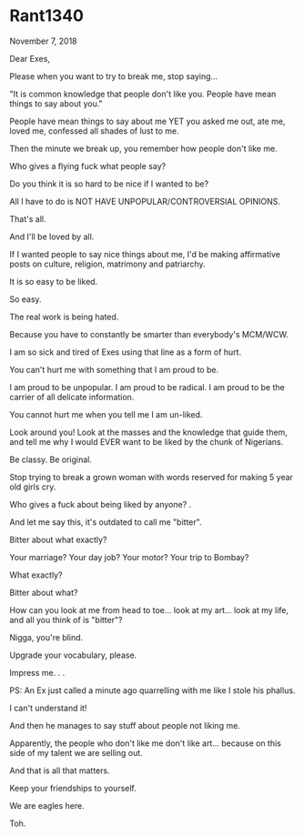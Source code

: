 # Rant1340


November 7, 2018

Dear Exes,

Please when you want to try to break me, stop saying...

"It is common knowledge that people don't like you. People have mean things to say about you."

People have mean things to say about me YET you asked me out, ate me, loved me, confessed all shades of lust to me.

Then the minute we break up, you remember how people don't like me.

Who gives a flying fuck what people say?

Do you think it is so hard to be nice if I wanted to be?

All I have to do is NOT HAVE UNPOPULAR/CONTROVERSIAL OPINIONS.

That's all.

And I'll be loved by all.

If I wanted people to say nice things about me, I'd be making affirmative posts on culture, religion, matrimony and patriarchy.

It is so easy to be liked.

So easy.

The real work is being hated.

Because you have to constantly be smarter than everybody's MCM/WCW.

I am so sick and tired of Exes using that line as a form of hurt.

You can't hurt me with something that I am proud to be.

I am proud to be unpopular. I am proud to be radical. I am proud to be the carrier of all delicate information.

You cannot hurt me when you tell me I am un-liked.

Look around you! Look at the masses and the knowledge that guide them, and tell me why I would EVER want to be liked by the chunk of Nigerians.

Be classy. Be original.

Stop trying to break a grown woman with words reserved for making 5 year old girls cry.

Who gives a fuck about being liked by anyone?
.

And let me say this, it's outdated to call me "bitter".

Bitter about what exactly?

Your marriage? Your day job? Your motor? Your trip to Bombay? 

What exactly?

Bitter about what?

How can you look at me from head to toe... look at my art... look at my life, and all you think of is "bitter"?

Nigga, you're blind.

Upgrade your vocabulary, please.

Impress me.
.
.

PS: An Ex just called a minute ago quarrelling with me like I stole his phallus. 

I can't understand it!

And then he manages to say stuff about people not liking me.

Apparently, the people who don't like me don't like art... because on this side of my talent we are selling out.

And that is all that matters.

Keep your friendships to yourself.

We are eagles here.

Toh.